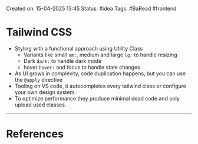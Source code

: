 Created on: 15-04-2025 13:45
Status: #idea
Tags: #BaRead #frontend
# Tailwind CSS
- Styling with a functional approach using Utility Class
	- Variants like small `sm:`, medium and large `lg:` to handle resizing
	- Dark `dark:` to handle dark mode
	- hover `hover:` and focus to handle state changes
- As UI grows in complexity, code duplication happens, but you can use the `@apply` directive
- Tooling on VS code, it autocompletes every tailwind class or configure your own design system.
- To optimize performance they produce minimal dead code and only upload used classes.




-----------------
# References